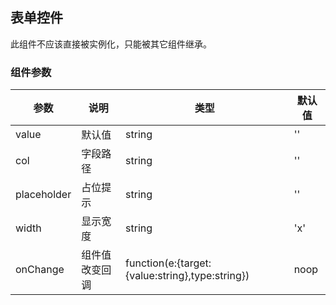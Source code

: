 ## 表单控件

此组件不应该直接被实例化，只能被其它组件继承。

### 组件参数

| 参数 | 说明 | 类型 | 默认值 |
|-----|-----|-----|-----|
| value | 默认值 | string | '' |
| col | 字段路径 | string | '' |
| placeholder | 占位提示 | string | '' |
| width | 显示宽度 | string | 'x' |
| onChange | 组件值改变回调 | function(e:{target:{value:string},type:string}) | noop |